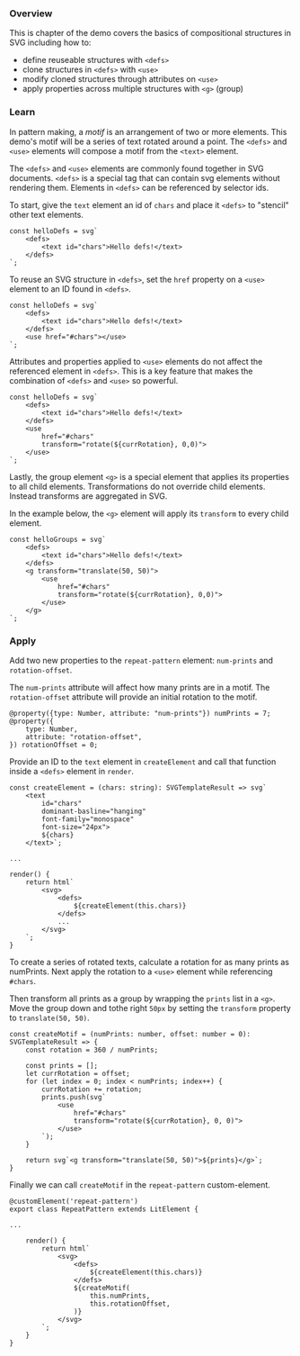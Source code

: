 ### Overview

This is chapter of the demo covers the basics of compositional
structures in SVG including how to:

- define reuseable structures with `<defs>`
- clone structures in `<defs>` with `<use>`
- modify cloned structures through attributes on `<use>`
- apply properties across multiple structures with `<g>` (group)

### Learn

In pattern making, a _motif_ is an arrangement of two or more elements.
This demo's motif will be a series of text rotated around a point. The 
`<defs>` and `<use>` elements will compose a motif from the `<text>`
element.

The `<defs>` and `<use>` elements are commonly found together
in SVG documents. `<defs>` is a special tag that can contain svg 
elements without rendering them. Elements in `<defs>` can be referenced
by selector ids.

To start, give the `text` element an id of `chars` and place it
`<defs>` to "stencil" other text elements.

```TS
const helloDefs = svg`
    <defs>
        <text id="chars">Hello defs!</text>
    </defs>
`;
```

To reuse an SVG structure in `<defs>`, set the `href` property on a
`<use>` element to an ID found in `<defs>`.

```TS
const helloDefs = svg`
    <defs>
        <text id="chars">Hello defs!</text>
    </defs>
    <use href="#chars"></use>
`;
```

Attributes and properties applied to `<use>` elements do not affect
the referenced element in `<defs>`. This is a key feature that makes
the combination of `<defs>` and `<use>` so powerful.

```TS
const helloDefs = svg`
    <defs>
        <text id="chars">Hello defs!</text>
    </defs>
    <use
        href="#chars"
        transform="rotate(${currRotation}, 0,0)">
    </use>
`;
```

Lastly, the group element `<g>` is a special element that applies
its properties to all child elements. Transformations do not
override child elements. Instead transforms are aggregated in SVG.

In the example below, the `<g>` element will apply its `transform`
to every child element.

```TS
const helloGroups = svg`
    <defs>
        <text id="chars">Hello defs!</text>
    </defs>
    <g transform="translate(50, 50)">
        <use
            href="#chars"
            transform="rotate(${currRotation}, 0,0)">
        </use>
    </g>
`;
```

### Apply

Add two new properties to the `repeat-pattern` element: `num-prints`
and `rotation-offset`.

The `num-prints` attribute will affect how many prints are in a
motif. The `rotation-offset` attribute will provide an
initial rotation to the motif.

```TS
@property({type: Number, attribute: "num-prints"}) numPrints = 7;
@property({
    type: Number,
    attribute: "rotation-offset",
}) rotationOffset = 0;
```

Provide an ID to the `text` element in `createElement` and call that
function inside a `<defs>` element in `render`.

```TS
const createElement = (chars: string): SVGTemplateResult => svg`
	<text
		id="chars"
		dominant-basline="hanging"
		font-family="monospace"
		font-size="24px">
		${chars}
	</text>`;

...

render() {
    return html`
        <svg>
            <defs>
                ${createElement(this.chars)}
            </defs>
            ...
        </svg>
    `;
}
```

To create a series of rotated texts, calculate a rotation for
as many prints as numPrints. Next apply the rotation to a `<use>`
element while referencing `#chars`.

Then transform all prints as a group by wrapping the `prints` list
in a `<g>`. Move the group down and tothe right `50px` by setting
the `transform` property to `translate(50, 50)`.

```TS
const createMotif = (numPrints: number, offset: number = 0): SVGTemplateResult => {
	const rotation = 360 / numPrints;

	const prints = [];
	let currRotation = offset;
	for (let index = 0; index < numPrints; index++) {
		currRotation += rotation;
		prints.push(svg`
			<use
				href="#chars"
				transform="rotate(${currRotation}, 0, 0)">
			</use>
    	`);
	}

	return svg`<g transform="translate(50, 50)">${prints}</g>`;
}
```

Finally we can call `createMotif` in the `repeat-pattern`
custom-element.

```TS
@customElement('repeat-pattern')
export class RepeatPattern extends LitElement {

...

	render() {
		return html`
			<svg>
				<defs>
					${createElement(this.chars)}
				</defs>
				${createMotif(
                    this.numPrints,
                    this.rotationOffset,
                )}
			</svg>
    	`;
	}
}
```